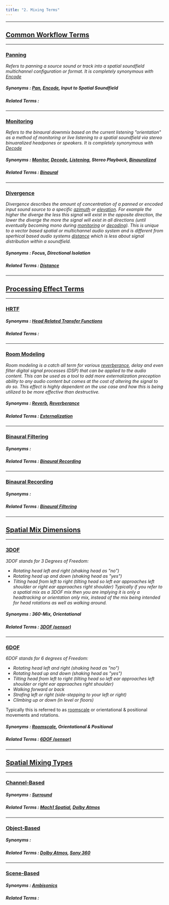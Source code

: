 ```yaml
---
title: "2. Mixing Terms"
---
```


---
## [Common Workflow Terms](../mixing-terms#workflow-terms)
---

### [Panning](../mixing-terms#panning)
_Refers to panning a source sound or track into a spatial soundfield multichannel configuration or format. It is completely synonymous with [Encode](../technical-terms#encode)_
##### Synonyms : [Pan](../mixing-terms#panning), [Encode](../technical-terms#encode), Input to Spatial Soundfield
##### Related Terms :

---

### [Monitoring](../mixing-terms#monitoring)
_Refers to the binaural downmix based on the current listening "orientation" as a method of monitoring or live listening to a spatial soundfield via stereo binuaralized headpones or speakers. It is completely synonymous with [Decode](../technical-terms#decode)_
##### Synonyms : [Monitor](../mixing-terms#monitoring), [Decode](../technical-terms#decode), [Listening](../mixing-terms#monitoring), Stereo Playback, [Binauralized](../mixing-terms#binaural)
##### Related Terms : [Binaural](../mixing-terms#binaural)

---

### [Divergence](../mixing-terms#diverge)
_Divergence describes the amount of concentration of a panned or encoded input sound source to a specific [azimuth](../technical-terms#azimuth) or [elevation](../technical-terms#elevation). For example the higher the diverge the less this signal will exist in the opposite direction, the lower the diverge the more the signal will exist in all directions (until eventually becoming mono during [monitoring](../mixing-terms#monitoring) or [decoding](../technical-terms#decode))._
_This is unique to a vector based spatial or multichannel audio system and is different from sperhical based audio systems [distance](../general-terms#distance) which is less about signal distribution within a soundfield._
##### Synonyms : Focus, Directional Isolation
##### Related Terms : [Distance](../general-terms#distance)

---
## [Processing Effect Terms](../mixing-terms#processing-terms)
---

### [HRTF](../mixing-terms#hrtf)
##### Synonyms : [Head Related Transfer Functions](../general-terms#hrtf)
##### Related Terms : 

---

### [Room Modeling](../mixing-terms#room-modeling)
_Room modeling is a catch all term for various [reverberance](../mixing-terms#reverb), delay and even filter digital signal processes (DSP) that can be applied to the audio content. This can be used as a tool to add more externalization preception ability to any audio content but comes at the cost of altering the signal to do so. This effect is highly dependent on the use case and how this is being utilized to be more effective than destructive._
##### Synonyms : [Reverb](../mixing-terms#reverb), [Reverberance](../mixing-terms#reverb)
##### Related Terms : [Externalization](../general-terms#externalization)

---

### [Binaural Filtering](../mixing-terms#binaural-filtering)

##### Synonyms : 
##### Related Terms : [Binaural Recording](../mixing-terms#binaural-recording)

---

### [Binaural Recording](../mixing-terms#binaural-recording)

##### Synonyms : 
##### Related Terms : [Binaural Filtering](../mixing-terms#binaural-filtering)

---
## [Spatial Mix Dimensions](../mixing-terms#spatial-dimensions)
---

### [3DOF](../mixing-terms#3dof)
_3DOF stands for 3 Degrees of Freedom:_
 - _Rotating head left and right (shaking head as "no")_
 - _Rotating head up and down (shaking head as "yes")_
 - _Tilting head from left to right (tilting head so left ear approaches left shoulder or right ear approaches right shoulder)_
_Typically if you refer to a spatial mix as a 3DOF mix then you are implying it is only a headtracking or orientation only mix, instead of the mix being intended for head rotations as well as walking around._
##### Synonyms : 360-Mix, Orientational
##### Related Terms : [3DOF (sensor)](../technical-terms#3dof)

---

### [6DOF](../mixing-terms#6dof)
_6DOF stands for 6 degrees of Freedom:_
 - _Rotating head left and right (shaking head as "no")_
 - _Rotating head up and down (shaking head as "yes")_
 - _Tilting head from left to right (tilting head so left ear approaches left shoulder or right ear approaches right shoulder)_
 - _Walking forward or back_
 - _Strafing left or right (side-stepping to your left or right)_
 - _Climbing up or down (in level or floors)_

Typically this is referred to as [roomscale](../technical-terms#roomscale) or orientational & positional movements and rotations.
##### Synonyms : [Roomscale](../technical-terms#roomscale), Orientational & Positional
##### Related Terms : [6DOF (sensor)](../technical-terms#6dof)

---
## [Spatial Mixing Types](../mixing-terms#mix-types)
---

### [Channel-Based](../mixing-terms#channel-based)

##### Synonyms : [Surround](../existing-formats#surround)
##### Related Terms : [Mach1 Spatial](../existing-formats#mach1-spatial), [Dolby Atmos](../existing-formats#dolby-atmos)

---

### [Object-Based](../mixing-terms#object-based)

##### Synonyms : 
##### Related Terms : [Dolby Atmos](../existing-formats#dolby-atmos), [Sony 360](../existing-formats#sony-360)

---

### [Scene-Based](../mixing-terms#scene-based)

##### Synonyms : [Ambisonics](../existing-formats#ambisonics)
##### Related Terms : 
